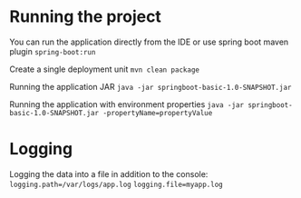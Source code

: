 # Running the project
You can run the application directly from the IDE or use spring boot maven plugin
`spring-boot:run`

Create a single deployment unit
`mvn clean package`

Running the application JAR
`java -jar springboot-basic-1.0-SNAPSHOT.jar`

Running the application with environment properties
`java -jar springboot-basic-1.0-SNAPSHOT.jar -propertyName=propertyValue`


# Logging
Logging the data into a file in addition to the console:
`logging.path=/var/logs/app.log`
`logging.file=myapp.log`